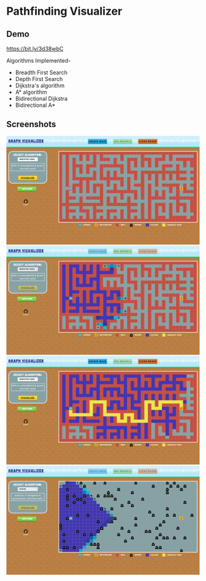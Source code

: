 # Pathfinding Visualizer

## Demo

https://bit.ly/3d38wbC

Algorithms Implemented-

- Breadth First Search
- Depth First Search
- Dijkstra's algorithm
- A* algorithm
- Bidirectional Dijkstra
- Bidirectional A*

## Screenshots

![alt text](https://raw.githubusercontent.com/abhijith94/graph-visualization/master/screenshots/1.png "screenshot 1")
![alt text](https://raw.githubusercontent.com/abhijith94/graph-visualization/master/screenshots/2.png "screenshot 2")
![alt text](https://raw.githubusercontent.com/abhijith94/graph-visualization/master/screenshots/3.png "screenshot 3")
![alt text](https://raw.githubusercontent.com/abhijith94/graph-visualization/master/screenshots/4.png "screenshot 4")
